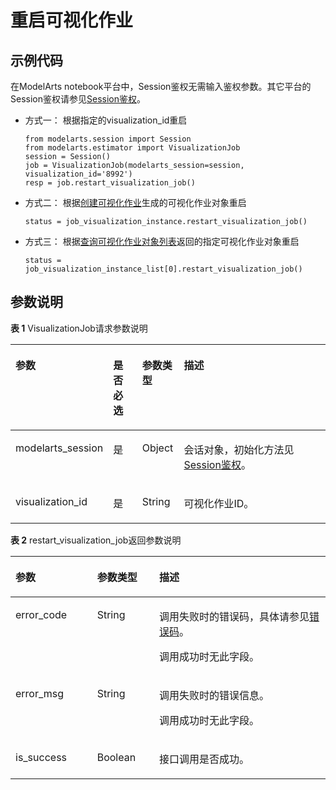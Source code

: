 # 重启可视化作业<a name="modelarts_04_0187"></a>

## 示例代码<a name="zh-cn_topic_0170904412_section35881040102516"></a>

在ModelArts notebook平台中，Session鉴权无需输入鉴权参数。其它平台的Session鉴权请参见[Session鉴权](Session鉴权概述.md)。

-   方式一： 根据指定的visualization\_id重启

    ```
    from modelarts.session import Session
    from modelarts.estimator import VisualizationJob
    session = Session()
    job = VisualizationJob(modelarts_session=session, visualization_id='8992')
    resp = job.restart_visualization_job()
    ```


-   方式二： 根据[创建可视化作业](创建可视化作业.md)生成的可视化作业对象重启

    ```
    status = job_visualization_instance.restart_visualization_job()
    ```


-   方式三： 根据[查询可视化作业对象列表](查询可视化作业对象列表.md)返回的指定可视化作业对象重启

    ```
    status = job_visualization_instance_list[0].restart_visualization_job()
    ```


## 参数说明<a name="zh-cn_topic_0170904412_section85751315416"></a>

**表 1**  VisualizationJob请求参数说明

<a name="zh-cn_topic_0170904412_table155461191218"></a>
<table><thead align="left"><tr id="zh-cn_topic_0170904412_row254817912212"><th class="cellrowborder" valign="top" width="22.75%" id="mcps1.2.5.1.1"><p id="zh-cn_topic_0170904412_p12549899214"><a name="zh-cn_topic_0170904412_p12549899214"></a><a name="zh-cn_topic_0170904412_p12549899214"></a>参数</p>
</th>
<th class="cellrowborder" valign="top" width="9.879999999999999%" id="mcps1.2.5.1.2"><p id="zh-cn_topic_0170904412_p3552101193813"><a name="zh-cn_topic_0170904412_p3552101193813"></a><a name="zh-cn_topic_0170904412_p3552101193813"></a>是否必选</p>
</th>
<th class="cellrowborder" valign="top" width="13.320000000000002%" id="mcps1.2.5.1.3"><p id="zh-cn_topic_0170904412_p1755169172118"><a name="zh-cn_topic_0170904412_p1755169172118"></a><a name="zh-cn_topic_0170904412_p1755169172118"></a>参数类型</p>
</th>
<th class="cellrowborder" valign="top" width="54.05%" id="mcps1.2.5.1.4"><p id="zh-cn_topic_0170904412_p55521998211"><a name="zh-cn_topic_0170904412_p55521998211"></a><a name="zh-cn_topic_0170904412_p55521998211"></a>描述</p>
</th>
</tr>
</thead>
<tbody><tr id="zh-cn_topic_0170904412_row8893215413"><td class="cellrowborder" valign="top" width="22.75%" headers="mcps1.2.5.1.1 "><p id="zh-cn_topic_0170904412_p6891421842"><a name="zh-cn_topic_0170904412_p6891421842"></a><a name="zh-cn_topic_0170904412_p6891421842"></a>modelarts_session</p>
</td>
<td class="cellrowborder" valign="top" width="9.879999999999999%" headers="mcps1.2.5.1.2 "><p id="zh-cn_topic_0170904412_p68972047"><a name="zh-cn_topic_0170904412_p68972047"></a><a name="zh-cn_topic_0170904412_p68972047"></a>是</p>
</td>
<td class="cellrowborder" valign="top" width="13.320000000000002%" headers="mcps1.2.5.1.3 "><p id="zh-cn_topic_0170904412_p158912219419"><a name="zh-cn_topic_0170904412_p158912219419"></a><a name="zh-cn_topic_0170904412_p158912219419"></a>Object</p>
</td>
<td class="cellrowborder" valign="top" width="54.05%" headers="mcps1.2.5.1.4 "><p id="zh-cn_topic_0170904412_p1689152543"><a name="zh-cn_topic_0170904412_p1689152543"></a><a name="zh-cn_topic_0170904412_p1689152543"></a>会话对象，初始化方法见<a href="Session鉴权概述.md">Session鉴权</a>。</p>
</td>
</tr>
<tr id="zh-cn_topic_0170904412_row197933582219"><td class="cellrowborder" valign="top" width="22.75%" headers="mcps1.2.5.1.1 "><p id="zh-cn_topic_0170904412_p9118145011917"><a name="zh-cn_topic_0170904412_p9118145011917"></a><a name="zh-cn_topic_0170904412_p9118145011917"></a>visualization_id</p>
</td>
<td class="cellrowborder" valign="top" width="9.879999999999999%" headers="mcps1.2.5.1.2 "><p id="zh-cn_topic_0170904412_p196751771039"><a name="zh-cn_topic_0170904412_p196751771039"></a><a name="zh-cn_topic_0170904412_p196751771039"></a>是</p>
</td>
<td class="cellrowborder" valign="top" width="13.320000000000002%" headers="mcps1.2.5.1.3 "><p id="zh-cn_topic_0170904412_p8675972311"><a name="zh-cn_topic_0170904412_p8675972311"></a><a name="zh-cn_topic_0170904412_p8675972311"></a>String</p>
</td>
<td class="cellrowborder" valign="top" width="54.05%" headers="mcps1.2.5.1.4 "><p id="zh-cn_topic_0170904412_p212635661310"><a name="zh-cn_topic_0170904412_p212635661310"></a><a name="zh-cn_topic_0170904412_p212635661310"></a>可视化作业ID。</p>
</td>
</tr>
</tbody>
</table>

**表 2**  restart\_visualization\_job返回参数说明

<a name="zh-cn_topic_0170904412_table55928961173927"></a>
<table><thead align="left"><tr id="zh-cn_topic_0170904412_row40618446173927"><th class="cellrowborder" valign="top" width="25.929999999999996%" id="mcps1.2.4.1.1"><p id="zh-cn_topic_0170904412_p1631242217407"><a name="zh-cn_topic_0170904412_p1631242217407"></a><a name="zh-cn_topic_0170904412_p1631242217407"></a>参数</p>
</th>
<th class="cellrowborder" valign="top" width="19.7%" id="mcps1.2.4.1.2"><p id="zh-cn_topic_0170904412_p5427574117407"><a name="zh-cn_topic_0170904412_p5427574117407"></a><a name="zh-cn_topic_0170904412_p5427574117407"></a>参数类型</p>
</th>
<th class="cellrowborder" valign="top" width="54.37%" id="mcps1.2.4.1.3"><p id="zh-cn_topic_0170904412_p3425893817407"><a name="zh-cn_topic_0170904412_p3425893817407"></a><a name="zh-cn_topic_0170904412_p3425893817407"></a>描述</p>
</th>
</tr>
</thead>
<tbody><tr id="zh-cn_topic_0170904412_row11062410173927"><td class="cellrowborder" valign="top" width="25.929999999999996%" headers="mcps1.2.4.1.1 "><p id="zh-cn_topic_0170904412_p688954611624"><a name="zh-cn_topic_0170904412_p688954611624"></a><a name="zh-cn_topic_0170904412_p688954611624"></a>error_code</p>
</td>
<td class="cellrowborder" valign="top" width="19.7%" headers="mcps1.2.4.1.2 "><p id="zh-cn_topic_0170904412_p3804851211624"><a name="zh-cn_topic_0170904412_p3804851211624"></a><a name="zh-cn_topic_0170904412_p3804851211624"></a>String</p>
</td>
<td class="cellrowborder" valign="top" width="54.37%" headers="mcps1.2.4.1.3 "><p id="zh-cn_topic_0170904412_p441111811181"><a name="zh-cn_topic_0170904412_p441111811181"></a><a name="zh-cn_topic_0170904412_p441111811181"></a>调用失败时的错误码，具体请参见<a href="https://support.huaweicloud.com/api-modelarts/modelarts_03_0095.html" target="_blank" rel="noopener noreferrer">错误码</a>。</p>
<p id="zh-cn_topic_0170904412_p6203060911624"><a name="zh-cn_topic_0170904412_p6203060911624"></a><a name="zh-cn_topic_0170904412_p6203060911624"></a>调用成功时无此字段。</p>
</td>
</tr>
<tr id="zh-cn_topic_0170904412_row52351653173927"><td class="cellrowborder" valign="top" width="25.929999999999996%" headers="mcps1.2.4.1.1 "><p id="zh-cn_topic_0170904412_p4368550411624"><a name="zh-cn_topic_0170904412_p4368550411624"></a><a name="zh-cn_topic_0170904412_p4368550411624"></a>error_msg</p>
</td>
<td class="cellrowborder" valign="top" width="19.7%" headers="mcps1.2.4.1.2 "><p id="zh-cn_topic_0170904412_p6574380911624"><a name="zh-cn_topic_0170904412_p6574380911624"></a><a name="zh-cn_topic_0170904412_p6574380911624"></a>String</p>
</td>
<td class="cellrowborder" valign="top" width="54.37%" headers="mcps1.2.4.1.3 "><p id="zh-cn_topic_0170904412_p582318341089"><a name="zh-cn_topic_0170904412_p582318341089"></a><a name="zh-cn_topic_0170904412_p582318341089"></a>调用失败时的错误信息。</p>
<p id="zh-cn_topic_0170904412_p2364831411624"><a name="zh-cn_topic_0170904412_p2364831411624"></a><a name="zh-cn_topic_0170904412_p2364831411624"></a>调用成功时无此字段。</p>
</td>
</tr>
<tr id="zh-cn_topic_0170904412_row2051918101459"><td class="cellrowborder" valign="top" width="25.929999999999996%" headers="mcps1.2.4.1.1 "><p id="zh-cn_topic_0170904412_p123221015210"><a name="zh-cn_topic_0170904412_p123221015210"></a><a name="zh-cn_topic_0170904412_p123221015210"></a>is_success</p>
</td>
<td class="cellrowborder" valign="top" width="19.7%" headers="mcps1.2.4.1.2 "><p id="zh-cn_topic_0170904412_p923219101219"><a name="zh-cn_topic_0170904412_p923219101219"></a><a name="zh-cn_topic_0170904412_p923219101219"></a>Boolean</p>
</td>
<td class="cellrowborder" valign="top" width="54.37%" headers="mcps1.2.4.1.3 "><p id="zh-cn_topic_0170904412_p14433359122514"><a name="zh-cn_topic_0170904412_p14433359122514"></a><a name="zh-cn_topic_0170904412_p14433359122514"></a>接口调用是否成功。</p>
</td>
</tr>
</tbody>
</table>

